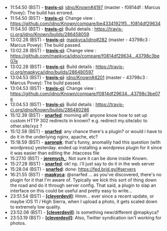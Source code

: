 * <a id="11:54.50">11:54.50 (BST)</a> - __[travis-ci](https://github.com/travis-ci)__: <a href="https://github.com/idno/Known/issues/4197">idno/Known#4197</a> (master - f0814df : Marcus Povey): The build has errored.
* <a id="11:54.50">11:54.50 (BST)</a> - __[travis-ci](https://github.com/travis-ci)__: Change view : https://github.com/idno/Known/compare/be43341921f5...f0814df29634
* <a id="11:54.50">11:54.50 (BST)</a> - __[travis-ci](https://github.com/travis-ci)__: Build details : https://travis-ci.org/idno/Known/builds/286458059
* <a id="13:02.28">13:02.28 (BST)</a> - __[travis-ci](https://github.com/travis-ci)__: <a href="https://github.com/mapkyca/idno/issues/282">mapkyca/idno#282</a> (master - 43798c3 : Marcus Povey): The build passed.
* <a id="13:02.28">13:02.28 (BST)</a> - __[travis-ci](https://github.com/travis-ci)__: Change view : https://github.com/mapkyca/idno/compare/f0814df29634...43798c3be07e
* <a id="13:02.28">13:02.28 (BST)</a> - __[travis-ci](https://github.com/travis-ci)__: Build details : https://travis-ci.org/mapkyca/idno/builds/286480597
* <a id="13:04.53">13:04.53 (BST)</a> - __[travis-ci](https://github.com/travis-ci)__: <a href="https://github.com/idno/Known/issues/4201">idno/Known#4201</a> (master - 43798c3 : Marcus Povey): The build passed.
* <a id="13:04.53">13:04.53 (BST)</a> - __[travis-ci](https://github.com/travis-ci)__: Change view : https://github.com/idno/Known/compare/f0814df29634...43798c3be07e
* <a id="13:04.53">13:04.53 (BST)</a> - __[travis-ci](https://github.com/travis-ci)__: Build details : https://travis-ci.org/idno/Known/builds/286480286
* <a id="15:12.39">15:12.39 (BST)</a> - __[snarfed](https://github.com/snarfed)__: morning all! anyone know how to set up custom HTTP 302 redirects in known? e.g. redirect my.site/abc to other.site/xyz ?
* <a id="15:12.58">15:12.58 (BST)</a> - __[snarfed](https://github.com/snarfed)__: any chance there's a plugin? or would i have to do it in the underlying nginx, apache, etc?
* <a id="15:18.59">15:18.59 (BST)</a> - __[aaronpk](https://github.com/aaronpk)__: that's funny, anomalily had this question (with wordpress) yesterday. ended up installing a wordpress plugin for it since it was easier than editing the .htaccess file
* <a id="15:27.10">15:27.10 (BST)</a> - __[jeremych_](https://github.com/jeremych_)__: Not sure it can be done inside Known.
* <a id="15:27.28">15:27.28 (BST)</a> - __[snarfed](https://github.com/snarfed)__: ok! np. i'll just say to do it in the web server
* <a id="15:28.04">15:28.04 (BST)</a> - __[snarfed](https://github.com/snarfed)__: done: https://fed.brid.gy/#servers
* <a id="16:21.55">16:21.55 (BST)</a> - __[mapkyca](https://github.com/mapkyca)__: @snarfed ... as you've discovered, there's no plugin for it that I'm aware of. Typically we kick this sort of thing down the road and do it through server config. That said, a plugin to slap an interface on this could be useful and pretty easy to write...
* <a id="23:51.54">23:51.54 (BST)</a> - __[[cleverdevil]](https://github.com/[cleverdevil])__: Hmm... ever since a recent update, or maybe iOS 11 / High Sierra, when I upload a photo, it gets scaled down to extremely low quality.
* <a id="23:52.06">23:52.06 (BST)</a> - __[[cleverdevil]](https://github.com/[cleverdevil])__: Is something new/different @mapkyca?
* <a id="23:53.19">23:53.19 (BST)</a> - __[[cleverdevil]](https://github.com/[cleverdevil])__: Also, Twitter syndication isn't working for photos.
